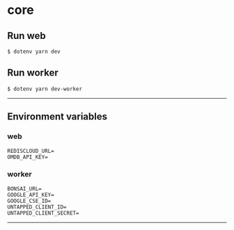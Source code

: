 # core

## Run web

`$ dotenv yarn dev`

## Run worker

`$ dotenv yarn dev-worker`

---

## Environment variables

### web

```
REDISCLOUD_URL=
OMDB_API_KEY=
```

### worker

```
BONSAI_URL=
GOOGLE_API_KEY=
GOOGLE_CSE_ID=
UNTAPPED_CLIENT_ID=
UNTAPPED_CLIENT_SECRET=
```

---
